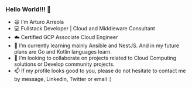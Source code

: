 ### Hello World!!! 👋

- :smiley: I’m Arturo Arreola
- :computer: Fullstack Developer | Cloud and Middleware Consultant
- :cloud: Certified GCP Associate Cloud Engineer
- 🌱 I’m currently learning mainly Ansible and NestJS. And in my future plans are Go and Kotlin languages learn.
- :eyes:  I’m looking to collaborate on projects related to Cloud Computing solutions or Develop community projects.
- 📫 If my profile looks good to you, please do not hesitate to contact me by message, Linkedin, Twitter or email :)
